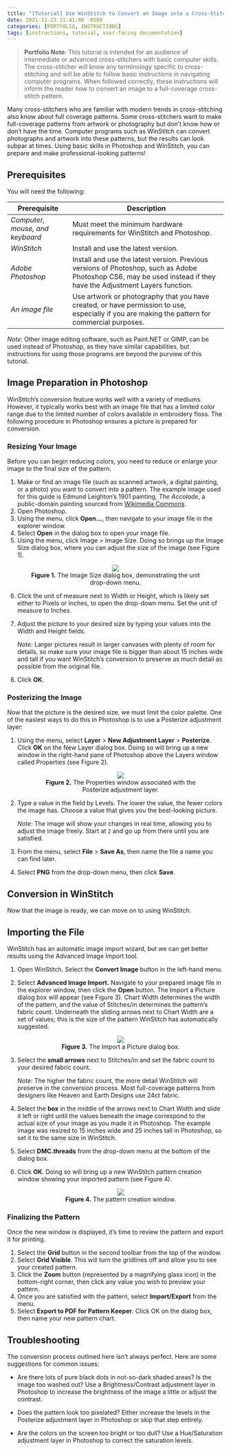 ```yaml
---
title: "[Tutorial] Use WinStitch to Convert an Image into a Cross-Stitch Pattern"
date: 2021-11-23 21:41:00 -0500
categories: [PORTFOLIO, INSTRUCTIONS]
tags: [instructions, tutorial, user-facing documentation]
---
```

> **Portfolio Note**: This tutorial is intended for an audience of intermediate or advanced cross-stitchers with basic computer skills. The cross-stitcher will know any terminology specific to cross-stitching and will be able to follow basic instructions in navigating computer programs. When followed correctly, these instructions will inform the reader how to convert an image to a full-coverage cross-stitch pattern.

Many cross-stitchers who are familiar with modern trends in cross-stitching also know about full coverage patterns. Some cross-stitchers want to make full-coverage patterns from artwork or photography but don’t know how or don’t have the time. Computer programs such as WinStitch can convert photographs and artwork into these patterns, but the results can look subpar at times. Using basic skills in Photoshop and WinStitch, you can prepare and make professional-looking patterns!

## Prerequisites

You will need the following:

| Prerequisite | Description |
| ----------- | ----------- |
| *Computer, mouse, and keyboard* | Must meet the minimum hardware requirements for WinStitch and Photoshop. |
| *WinStitch* | Install and use the latest version. |
| *Adobe Photoshop* | Install and use the latest version. Previous versions of Photoshop, such as Adobe Photoshop CS6, may be used instead if they have the Adjustment Layers function.|
| *An image file* | Use artwork or photography that you have created, or have permission to use, especially if you are making the pattern for commercial purposes. |

*Note:* Other image editing software, such as Paint.NET or GIMP, can be used instead of Photoshop, as they have similar capabilities, but instructions for using those programs are beyond the purview of this tutorial.

## Image Preparation in Photoshop

WinStitch’s conversion feature works well with a variety of mediums. However, it typically works best with an image file that has a limited color range due to the limited number of colors available in embroidery floss. The following procedure in Photoshop ensures a picture is prepared for conversion.

### Resizing Your Image

Before you can begin reducing colors, you need to reduce or enlarge your image to the final size of the pattern.

1. Make or find an image file (such as scanned artwork, a digital painting, or a photo) you want to convert into a pattern. The example image used for this guide is Edmund Leighton’s 1901 painting, *The Accolade*, a public-domain painting sourced from [Wikimedia Commons](https://commons.wikimedia.org/wiki/File:Accolade_by_Edmund_Blair_Leighton.jpg).
2. Open Photoshop.
3. Using the menu, click **Open...**, then navigate to your image file in the explorer window.
4. Select **Open** in the dialog box to open your image file.
5. Using the menu, click Image > Image Size. Doing so brings up the Image Size dialog box, where you can adjust the size of the image (see Figure 1).

<figure style="text-align:center;">
        <img src="/assets/img/instructions1-f1.png">
        <figcaption><b>Figure 1.</b> The Image Size dialog box, demonstrating the unit drop-down menu.</figcaption>
</figure>

6. Click the unit of measure next to Width or Height, which is likely set either to Pixels or Inches, to open the drop-down menu. Set the unit of measure to Inches.
7. Adjust the picture to your desired size by typing your values into the Width and Height fields.

    *Note:* Larger pictures result in larger canvases with plenty of room for details, so make sure your image file is bigger than about 15 inches wide and tall if you want WinStitch’s conversion to preserve as much detail as possible from the original file.
8. Click **OK**.

### Posterizing the Image

Now that the picture is the desired size, we must limit the color palette. One of the easiest ways to do this in Photoshop is to use a Posterize adjustment layer:

1. Using the menu, select **Layer** > **New Adjustment Layer** > **Posterize**. Click **OK** on the New Layer dialog box. Doing so will bring up a new window in the right-hand pane of Photoshop above the Layers window called Properties (see Figure 2).

    <figure style="text-align:center;">
        <img src="/assets/img/instructions1-f2.png">
        <figcaption><b>Figure 2.</b> The Properties window associated with the Posterize adjustment layer.</figcaption>
    </figure>

2. Type a value in the field by Levels. The lower the value, the fewer colors the image has. Choose a value that gives you the best-looking picture.

    *Note:* The image will show your changes in real time, allowing you to adjust the image freely. Start at `2` and go up from there until you are satisfied.
3. From the menu, select **File** > **Save As**, then name the file a name you can find later.
4. Select **PNG** from the drop-down menu, then click **Save**.

## Conversion in WinStitch

Now that the image is ready, we can move on to using WinStitch.

## Importing the File

WinStitch has an automatic image import wizard, but we can get better results using the Advanced Image Import tool.

1. Open WinStitch. Select the **Convert Image** button in the left-hand menu.
2. Select **Advanced Image Import.** Navigate to your prepared image file in the explorer window, then click the **Open** button.
   The Import a Picture dialog box will appear (see Figure 3). Chart Width determines the width of the pattern, and the value of Stitches/in determines the pattern’s fabric count. Underneath the sliding arrows next to Chart Width are a set of values; this is the size of the pattern WinStitch has automatically suggested.

    <figure style="text-align:center;">
        <img src="/assets/img/instructions1-f3.png">
        <figcaption><b>Figure 3.</b> The Import a Picture dialog box.</figcaption>
    </figure>

3. Select the **small arrows** next to Stitches/in and set the fabric count to your desired fabric count.

    *Note:* The higher the fabric count, the more detail WinStitch will preserve in the conversion process. Most full-coverage patterns from designers like Heaven and Earth Designs use 24ct fabric.
4. Select the **box** in the middle of the arrows next to Chart Width and slide it left or right until the values beneath the image correspond to the actual size of your image as you made it in Photoshop. The example image was resized to 15 inches wide and 25 inches tall in Photoshop, so set it to the same size in WinStitch.
5. Select **DMC.threads** from the drop-down menu at the bottom of the dialog box.
6. Click **OK**. Doing so will bring up a new WinStitch pattern creation window showing your imported pattern (see Figure 4).

    <figure style="text-align:center;">
        <img src="/assets/img/instructions1-f4.png">
        <figcaption><b>Figure 4.</b> The pattern creation window.</figcaption>
    </figure>

### Finalizing the Pattern

Once the new window is displayed, it’s time to review the pattern and export it for printing.

1. Select the **Grid** button in the second toolbar from the top of the window.
2. Select **Grid Visible**. This will turn the gridlines off and allow you to see your created pattern.
3. Click the **Zoom** button (represented by a magnifying glass icon) in the bottom-right corner, then click any value you wish to preview your pattern.
4. Once you are satisfied with the pattern, select **Import/Export** from the menu.
5. Select **Export to PDF for Pattern Keeper**. Click OK on the dialog box, then name your new pattern chart.

## Troubleshooting

The conversion process outlined here isn’t always perfect. Here are some suggestions for common issues:

* Are there lots of pure black dots in not-so-dark shaded areas? Is the image too washed out? Use a Brightness/Contrast adjustment layer in Photoshop to increase the brightness of the image a little or adjust the contrast.

* Does the pattern look too pixelated? Either increase the levels in the Posterize adjustment layer in Photoshop or skip that step entirely.

* Are the colors on the screen too bright or too dull? Use a Hue/Saturation adjustment layer in Photoshop to correct the saturation levels.
